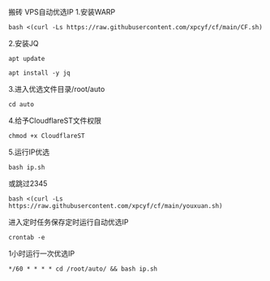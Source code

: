 搬砖
VPS自动优选IP
1.安装WARP
```
bash <(curl -Ls https://raw.githubusercontent.com/xpcyf/cf/main/CF.sh)
```
2.安装JQ
```
apt update
```
```
apt install -y jq
```
3.进入优选文件目录/root/auto
```
cd auto
```
4.给予CloudflareST文件权限
```
chmod +x CloudflareST
```
5.运行IP优选
```
bash ip.sh
```
或跳过2345
```
bash <(curl -Ls https://raw.githubusercontent.com/xpcyf/cf/main/youxuan.sh)
```
进入定时任务保存定时运行自动优选IP
```
crontab -e
```
1小时运行一次优选IP
```
*/60 * * * * cd /root/auto/ && bash ip.sh
```
